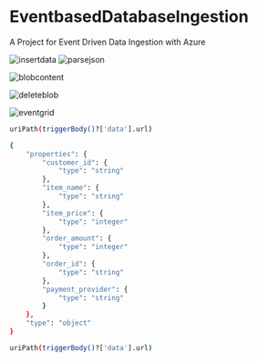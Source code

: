 # EventbasedDatabaseIngestion
A Project for Event Driven Data Ingestion with Azure

![insertdata](https://user-images.githubusercontent.com/108484798/205463749-7c661305-b231-475f-af3f-435fa47df1c9.png)
![parsejson](https://user-images.githubusercontent.com/108484798/205463752-394aceea-da7d-4319-9b4c-99254073e95d.png)


![blobcontent](https://user-images.githubusercontent.com/108484798/205463742-0f557672-d2b8-441c-9004-775fa4706b2f.png)

![deleteblob](https://user-images.githubusercontent.com/108484798/205463743-9386e477-1fc4-419c-9ab2-fcaeda9bbbe2.png)

![eventgrid](https://user-images.githubusercontent.com/108484798/205463746-84cd95ca-0a44-4487-87a6-dc2b06aff8ac.png)

```sh
uriPath(triggerBody()?['data'].url)
```


```sh
{
    "properties": {
        "customer_id": {
            "type": "string"
        },
        "item_name": {
            "type": "string"
        },
        "item_price": {
            "type": "integer"
        },
        "order_amount": {
            "type": "integer"
        },
        "order_id": {
            "type": "string"
        },
        "payment_provider": {
            "type": "string"
        }
    },
    "type": "object"
}
```


```sh
uriPath(triggerBody()?['data'].url)
```
